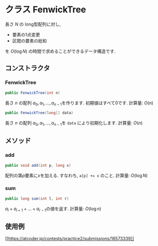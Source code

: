 # クラス FenwickTree

長さ $N$ の long型配列に対し,

* 要素の1点変更
* 区間の要素の総和

を $O(\log N)$ の時間で求めることができるデータ構造です.


## コンストラクタ
### FenwickTree
```java
public FenwickTree(int n)
```

長さ $n$ の配列 $a_0, a_1, \dots, a_{n-1}$を作ります. 初期値はすべて0です.
計算量: $O(n)$

```java
public FenwickTree(long[] data)
```

長さ $n$ の配列 $a_0, a_1, \dots, a_{n-1}$を `data` により初期化します. 
計算量: $O(n)$

## メソッド
### add
```java
public void add(int p, long x)
```
配列の第$p$要素に$x$を加える. すなわち, `a[p] += x` のこと.
計算量: $O(\log N)$

### sum
```java
public long sum(int l, int r)
```
$a_l + a_{l+1} + \dots + a_{r-1}$の値を返す. 計算量: $O(\log n)$

## 使用例
[[https://atcoder.jp/contests/practice2/submissions/16573339]]
